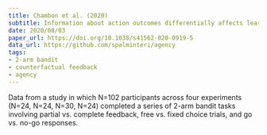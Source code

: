 ```yaml
---
title: Chambon et al. (2020)
subtitle: Information about action outcomes differentially affects learning from self-determined versus imposed choices
date: 2020/08/03
paper_url: https://doi.org/10.1038/s41562-020-0919-5
data_url: https://github.com/spalminteri/agency
tags:
- 2-arm bandit
- counterfactual feedback
- agency
---
```


Data from a study in which N=102 participants across four experiments (N=24, N=24, N=30, N=24) completed a series of 2-arm bandit tasks involving partial vs. complete feedback, free vs. fixed choice trials, and go vs. no-go responses.
